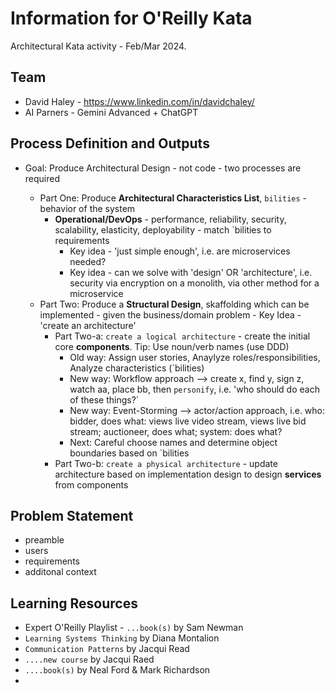 # Information for O'Reilly Kata

Architectural Kata activity - Feb/Mar 2024.

## Team

- David Haley - https://www.linkedin.com/in/davidchaley/
- AI Parners - Gemini Advanced + ChatGPT

## Process Definition and Outputs
- Goal: Produce Architectural Design - not code - two processes are required
 
  - Part One: Produce **Architectural Characteristics List**, `bilities` - behavior of the system
    - **Operational/DevOps** - performance, reliability, security, scalability, elasticity, deployability - match `bilities to requirements
      - Key idea - 'just simple enough', i.e. are microservices needed?
      - Key idea - can we solve with 'design' OR 'architecture', i.e. security via encryption on a monolith, via other method for a microservice
   - Part Two: Produce a **Structural Design**, skaffolding which can be implemented - given the business/domain problem - Key Idea - 'create an architecture'
       - Part Two-a: `create a logical architecture` - create the initial core **components**. Tip: Use noun/verb names (use DDD)
         - Old way: Assign user stories, Anaylyze roles/responsibilities, Analyze characteristics (`bilities)
         - New way: Workflow approach --> create x, find y, sign z, watch aa, place bb, then `personify`, i.e. 'who should do each of these things?`
         - New way: Event-Storming --> actor/action approach, i.e. who: bidder, does what: views live video stream, views live bid stream; auctioneer, does what; system: does what?
         - Next: Careful choose names and determine object boundaries based on `bilities
       - Part Two-b: `create a physical architecture` - update architecture based on implementation design to design **services** from components

## Problem Statement
- preamble
- users
- requirements
- additonal context


## Learning Resources
- Expert O'Reilly Playlist - `...book(s)` by Sam Newman
- `Learning Systems Thinking` by Diana Montalion
- `Communication Patterns` by Jacqui Read
- `....new course` by Jacqui Raed
- `....book(s)` by Neal Ford & Mark Richardson
- 
